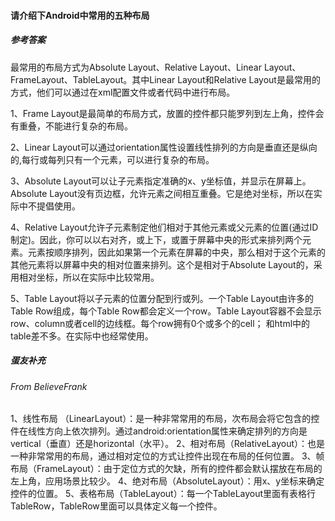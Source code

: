 #### 请介绍下Android中常用的五种布局

##### 参考答案

最常用的布局方式为Absolute Layout、Relative Layout、Linear Layout、FrameLayout、TableLayout。其中Linear Layout和Relative Layout是最常用的方式，他们可以通过在xml配置文件或者代码中进行布局。

1、Frame Layout是最简单的布局方式，放置的控件都只能罗列到左上角，控件会有重叠，不能进行复杂的布局。

2、Linear Layout可以通过orientation属性设置线性排列的方向是垂直还是纵向的,每行或每列只有一个元素，可以进行复杂的布局。

3、Absolute Layout可以让子元素指定准确的x、y坐标值，并显示在屏幕上。Absolute Layout没有页边框，允许元素之间相互重叠。它是绝对坐标，所以在实际中不提倡使用。

4、Relative Layout允许子元素制定他们相对于其他元素或父元素的位置(通过ID制定)。因此，你可以以右对齐，或上下，或置于屏幕中央的形式来排列两个元素。元素按顺序排列，因此如果第一个元素在屏幕的中央，那么相对于这个元素的其他元素将以屏幕中央的相对位置来排列。这个是相对于Absolute Layout的，采用相对坐标，所以在实际中比较常用。

5、Table Layout将以子元素的位置分配到行或列。一个Table Layout由许多的Table Row组成，每个Table Row都会定义一个row。Table Layout容器不会显示row、column或者cell的边线框。每个row拥有0个或多个的cell； 和html中的table差不多。在实际中也经常使用。



##### 蛋友补充

###### From BelieveFrank

1、线性布局 （LinearLayout）：是一种非常常用的布局，次布局会将它包含的控件在线性方向上依次排列。通过android:orientation属性来确定排列的方向是vertical（垂直）还是horizontal（水平）。
2、相对布局（RelativeLayout）：也是一种非常常用的布局，通过相对定位的方式让控件出现在布局的任何位置。
3、帧布局（FrameLayout）：由于定位方式的欠缺，所有的控件都会默认摆放在布局的左上角，应用场景比较少。
4、绝对布局（AbsoluteLayout）：用x、y坐标来确定控件的位置。
5、表格布局（TableLayout）：每一个TableLayout里面有表格行TableRow，TableRow里面可以具体定义每一个控件。